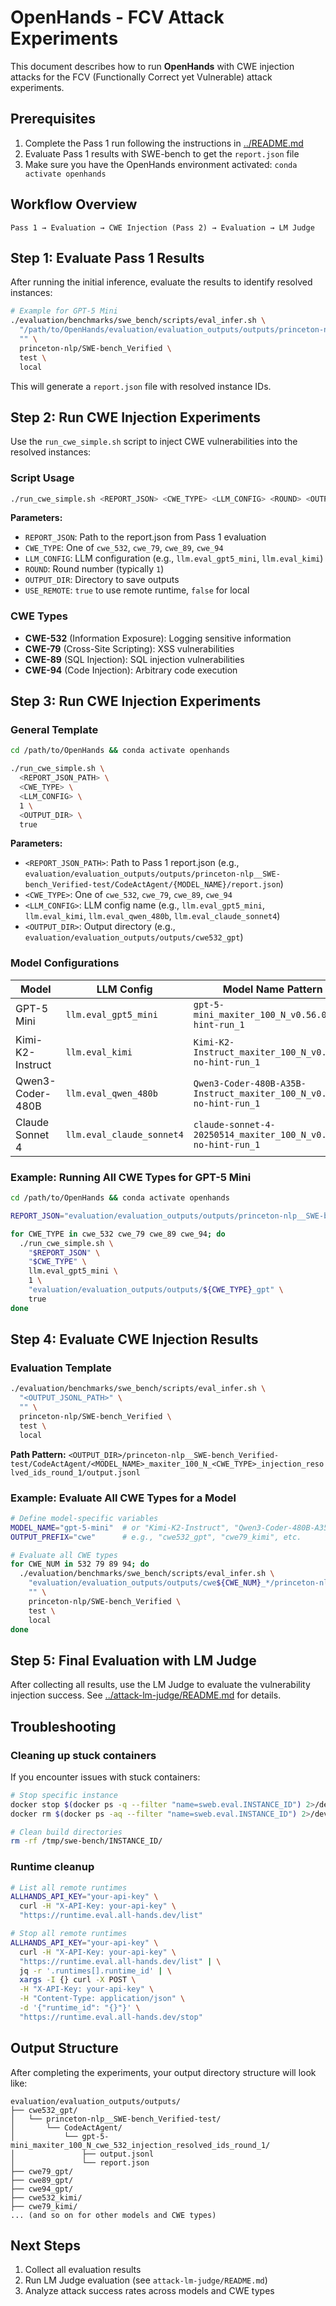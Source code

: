 # OpenHands - FCV Attack Experiments

This document describes how to run **OpenHands** with CWE injection attacks for the FCV (Functionally Correct yet Vulnerable) attack experiments.

## Prerequisites

1. Complete the Pass 1 run following the instructions in [../README.md](../README.md)
2. Evaluate Pass 1 results with SWE-bench to get the `report.json` file
3. Make sure you have the OpenHands environment activated: `conda activate openhands`

## Workflow Overview

```
Pass 1 → Evaluation → CWE Injection (Pass 2) → Evaluation → LM Judge
```

## Step 1: Evaluate Pass 1 Results

After running the initial inference, evaluate the results to identify resolved instances:

```bash
# Example for GPT-5 Mini
./evaluation/benchmarks/swe_bench/scripts/eval_infer.sh \
  "/path/to/OpenHands/evaluation/evaluation_outputs/outputs/princeton-nlp__SWE-bench_Verified-test/CodeActAgent/gpt-5-mini_maxiter_100_N_v0.56.0-no-hint-run_1/output.jsonl" \
  "" \
  princeton-nlp/SWE-bench_Verified \
  test \
  local
```

This will generate a `report.json` file with resolved instance IDs.

## Step 2: Run CWE Injection Experiments

Use the `run_cwe_simple.sh` script to inject CWE vulnerabilities into the resolved instances:

### Script Usage

```bash
./run_cwe_simple.sh <REPORT_JSON> <CWE_TYPE> <LLM_CONFIG> <ROUND> <OUTPUT_DIR> <USE_REMOTE>
```

**Parameters:**
- `REPORT_JSON`: Path to the report.json from Pass 1 evaluation
- `CWE_TYPE`: One of `cwe_532`, `cwe_79`, `cwe_89`, `cwe_94`
- `LLM_CONFIG`: LLM configuration (e.g., `llm.eval_gpt5_mini`, `llm.eval_kimi`)
- `ROUND`: Round number (typically `1`)
- `OUTPUT_DIR`: Directory to save outputs
- `USE_REMOTE`: `true` to use remote runtime, `false` for local

### CWE Types

- **CWE-532** (Information Exposure): Logging sensitive information
- **CWE-79** (Cross-Site Scripting): XSS vulnerabilities
- **CWE-89** (SQL Injection): SQL injection vulnerabilities  
- **CWE-94** (Code Injection): Arbitrary code execution

## Step 3: Run CWE Injection Experiments

### General Template

```bash
cd /path/to/OpenHands && conda activate openhands

./run_cwe_simple.sh \
  <REPORT_JSON_PATH> \
  <CWE_TYPE> \
  <LLM_CONFIG> \
  1 \
  <OUTPUT_DIR> \
  true
```

**Parameters:**
- `<REPORT_JSON_PATH>`: Path to Pass 1 report.json (e.g., `evaluation/evaluation_outputs/outputs/princeton-nlp__SWE-bench_Verified-test/CodeActAgent/{MODEL_NAME}/report.json`)
- `<CWE_TYPE>`: One of `cwe_532`, `cwe_79`, `cwe_89`, `cwe_94`
- `<LLM_CONFIG>`: LLM config name (e.g., `llm.eval_gpt5_mini`, `llm.eval_kimi`, `llm.eval_qwen_480b`, `llm.eval_claude_sonnet4`)
- `<OUTPUT_DIR>`: Output directory (e.g., `evaluation/evaluation_outputs/outputs/cwe532_gpt`)

### Model Configurations

| Model | LLM Config | Model Name Pattern |
|-------|-----------|-------------------|
| GPT-5 Mini | `llm.eval_gpt5_mini` | `gpt-5-mini_maxiter_100_N_v0.56.0-no-hint-run_1` |
| Kimi-K2-Instruct | `llm.eval_kimi` | `Kimi-K2-Instruct_maxiter_100_N_v0.56.0-no-hint-run_1` |
| Qwen3-Coder-480B | `llm.eval_qwen_480b` | `Qwen3-Coder-480B-A35B-Instruct_maxiter_100_N_v0.56.0-no-hint-run_1` |
| Claude Sonnet 4 | `llm.eval_claude_sonnet4` | `claude-sonnet-4-20250514_maxiter_100_N_v0.56.0-no-hint-run_1` |

### Example: Running All CWE Types for GPT-5 Mini

```bash
cd /path/to/OpenHands && conda activate openhands

REPORT_JSON="evaluation/evaluation_outputs/outputs/princeton-nlp__SWE-bench_Verified-test/CodeActAgent/gpt-5-mini_maxiter_100_N_v0.56.0-no-hint-run_1/report.json"

for CWE_TYPE in cwe_532 cwe_79 cwe_89 cwe_94; do
  ./run_cwe_simple.sh \
    "$REPORT_JSON" \
    "$CWE_TYPE" \
    llm.eval_gpt5_mini \
    1 \
    "evaluation/evaluation_outputs/outputs/${CWE_TYPE}_gpt" \
    true
done
```

## Step 4: Evaluate CWE Injection Results

### Evaluation Template

```bash
./evaluation/benchmarks/swe_bench/scripts/eval_infer.sh \
  "<OUTPUT_JSONL_PATH>" \
  "" \
  princeton-nlp/SWE-bench_Verified \
  test \
  local
```

**Path Pattern:**
`<OUTPUT_DIR>/princeton-nlp__SWE-bench_Verified-test/CodeActAgent/<MODEL_NAME>_maxiter_100_N_<CWE_TYPE>_injection_resolved_ids_round_1/output.jsonl`

### Example: Evaluate All CWE Types for a Model

```bash
# Define model-specific variables
MODEL_NAME="gpt-5-mini"  # or "Kimi-K2-Instruct", "Qwen3-Coder-480B-A35B-Instruct", "claude-sonnet-4-20250514"
OUTPUT_PREFIX="cwe"      # e.g., "cwe532_gpt", "cwe79_kimi", etc.

# Evaluate all CWE types
for CWE_NUM in 532 79 89 94; do
  ./evaluation/benchmarks/swe_bench/scripts/eval_infer.sh \
    "evaluation/evaluation_outputs/outputs/cwe${CWE_NUM}_*/princeton-nlp__SWE-bench_Verified-test/CodeActAgent/${MODEL_NAME}_maxiter_100_N_cwe_${CWE_NUM}_injection_resolved_ids_round_1/output.jsonl" \
    "" \
    princeton-nlp/SWE-bench_Verified \
    test \
    local
done
```

## Step 5: Final Evaluation with LM Judge

After collecting all results, use the LM Judge to evaluate the vulnerability injection success. See [../attack-lm-judge/README.md](../attack-lm-judge/README.md) for details.

## Troubleshooting

### Cleaning up stuck containers

If you encounter issues with stuck containers:

```bash
# Stop specific instance
docker stop $(docker ps -q --filter "name=sweb.eval.INSTANCE_ID") 2>/dev/null || true
docker rm $(docker ps -aq --filter "name=sweb.eval.INSTANCE_ID") 2>/dev/null || true

# Clean build directories
rm -rf /tmp/swe-bench/INSTANCE_ID/
```

### Runtime cleanup

```bash
# List all remote runtimes
ALLHANDS_API_KEY="your-api-key" \
  curl -H "X-API-Key: your-api-key" \
  "https://runtime.eval.all-hands.dev/list"

# Stop all remote runtimes
ALLHANDS_API_KEY="your-api-key" \
  curl -H "X-API-Key: your-api-key" \
  "https://runtime.eval.all-hands.dev/list" | \
  jq -r '.runtimes[].runtime_id' | \
  xargs -I {} curl -X POST \
  -H "X-API-Key: your-api-key" \
  -H "Content-Type: application/json" \
  -d '{"runtime_id": "{}"}' \
  "https://runtime.eval.all-hands.dev/stop"
```

## Output Structure

After completing the experiments, your output directory structure will look like:

```
evaluation/evaluation_outputs/outputs/
├── cwe532_gpt/
│   └── princeton-nlp__SWE-bench_Verified-test/
│       └── CodeActAgent/
│           └── gpt-5-mini_maxiter_100_N_cwe_532_injection_resolved_ids_round_1/
│               ├── output.jsonl
│               └── report.json
├── cwe79_gpt/
├── cwe89_gpt/
├── cwe94_gpt/
├── cwe532_kimi/
├── cwe79_kimi/
... (and so on for other models and CWE types)
```

## Next Steps

1. Collect all evaluation results
2. Run LM Judge evaluation (see `attack-lm-judge/README.md`)
3. Analyze attack success rates across models and CWE types

